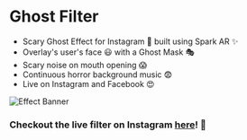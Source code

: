 # Ghost Filter

- Scary Ghost Effect for Instagram 👻 built using Spark AR ✨
- Overlay's user's face 😃 with a Ghost Mask 🎭 
- Scary noise on mouth opening 😱 
- Continuous horror background music 😨 
- Live on Instagram and Facebook 😍

![Effect Banner](https://i.imgur.com/wO5nhAB.gif)

### Checkout the live filter on Instagram [here](https://www.instagram.com/ar/1303042073214700/)! 👻

